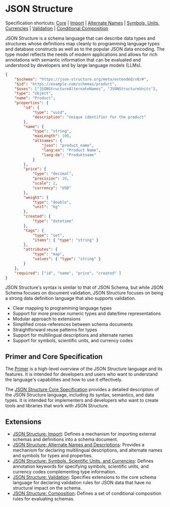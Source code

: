 
# JSON Structure

Specification shortcuts:
[Core](https://json-structure.github.io/core/draft-vasters-json-structure-core.html)
|
[Import](https://json-structure.github.io/import/draft-vasters-json-structure-import.html)
| [Alternate
Names](https://json-structure.github.io/alternate-names/draft-vasters-json-structure-alternate-names.html)
| [Symbols, Units,
Currencies](https://json-structure.github.io/units/draft-vasters-json-structure-units.html)
|
[Validation](https://json-structure.github.io/validation/draft-vasters-json-structure-validation.html)
| [Conditional
Composition](https://json-structure.github.io/conditional-composition/draft-vasters-json-structure-conditional-composition.html)

JSON Structure is a schema language that can describe data types and structures
whose definitions map cleanly to programming language types and database
constructs as well as to the popular JSON data encoding. The type model reflects
the needs of modern applications and allows for rich annotations with semantic
information that can be evaluated and understood by developers and by large
language models (LLMs).

<style>
    .language-json {
        font-size: x-small;
    }
</style>

```json
{
    "$schema": "https://json-structure.org/meta/extended/v0/#",
    "$id": "https://example.com/schemas/product",
    "$uses": ["JSONStructureAlternateNames", "JSONStructureUnits"],
    "type": "object",
    "name": "Product",
    "properties": {
        "id": {
            "type": "uuid",
            "description": "Unique identifier for the product"
        },
        "name": {
            "type": "string",
            "maxLength": 100,
            "altnames": {
                "json": "product_name",
                "lang:en": "Product Name",
                "lang:de": "Produktname"
            }
        },
        "price": {
            "type": "decimal",
            "precision": 10,
            "scale": 2,
            "currency": "USD"
        },
        "weight": {
            "type": "double",
            "unit": "kg"
        },
        "created": {
            "type": "datetime"
        },
        "tags": {
            "type": "set",
            "items": { "type": "string" }
        },
        "attributes": {
            "type": "map",
            "values": { "type": "string" }
        }
    },
    "required": ["id", "name", "price", "created" ]
}
```

JSON Structure's syntax is similar to that of JSON Schema, but while JSON Schema
focuses on document validation, JSON Structure focuses on being a strong data
definition language that also supports validation.

- Clear mapping to programming language types
- Support for more precise numeric types and date/time representations
- Modular approach to extensions
- Simplified cross-references between schema documents
- Straightforward reuse patterns for types
- Support for multilingual descriptions and alternate names
- Support for symbols, scientific units, and currency codes

## Primer and Core Specification

The [Primer](json-structure-primer.html) is a high-level overview of the JSON
Structure language and its features. It is intended for developers and users who
want to understand the language's capabilities and how to use it effectively.

The [JSON Structure Core Specification](https://json-structure.github.io/core)
provides a detailed description of the JSON Structure language, including its
syntax, semantics, and data types. It is intended for implementers and
developers who want to create tools and libraries that work with JSON Structure.

## Extensions

- [JSON Structure: Import](https://json-structure.github.io/import): Defines a
  mechanism for importing external schemas and definitions into a schema
  document.
- [JSON Structure: Alternate Names and
  Descriptions](https://json-structure.github.io/alternate-names): Provides a
  mechanism for declaring multilingual descriptions, and alternate names and
  symbols for types and properties.
- [JSON Structure: Symbols, Scientific Units, and
  Currencies](https://json-structure.github.io/units): Defines annotation
  keywords for specifying symbols, scientific units, and currency codes
  complementing type information.
- [JSON Structure: Validation](https://json-structure.github.io/validation):
  Specifies extensions to the core schema language for declaring validation
  rules for JSON data that have no structural impact on the schema.
- [JSON Structure:
  Composition](https://json-structure.github.io/conditional-composition):
  Defines a set of conditional composition rules for evaluating schemas.

